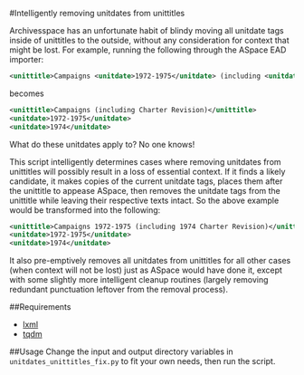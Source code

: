 #Intelligently removing unitdates from unittitles

Archivesspace has an unfortunate habit of blindy moving all unitdate tags inside of unittitles to the outside, without any consideration for context that might be lost. For example, running the following through the ASpace EAD importer:

```xml
<unittitle>Campaigns <unitdate>1972-1975</unitdate> (including <unitdate>1974</unitdate> Charter Revision)</unittitle>
```

becomes

```xml
<unittitle>Campaigns (including Charter Revision)</unittitle>
<unitdate>1972-1975</unitdate>
<unitdate>1974</unitdate>
```

What do these unitdates apply to? No one knows!

This script intelligently determines cases where removing unitdates from unittitles will possibly result in a loss of essential context. If it finds a likely candidate, it makes copies of the current unitdate tags, places them after the unittitle to appease ASpace, then removes the unitdate tags from the unittitle while leaving their respective texts intact. So the above example would be transformed into the following:

```xml
<unittitle>Campaigns 1972-1975 (including 1974 Charter Revision)</unittitle>
<unitdate>1972-1975</unitdate>
<unitdate>1974</unitdate>
```

It also pre-emptively removes all unitdates from unittitles for all other cases (when context will not be lost) just as ASpace would have done it, except with some slightly more intelligent cleanup routines (largely removing redundant punctuation leftover from the removal process).

##Requirements

* [lxml](http://lxml.de/)
* [tqdm](https://github.com/noamraph/tqdm)

##Usage
Change the input and output directory variables in ```unitdates_unittitles_fix.py``` to fit your own needs, then run the script.
